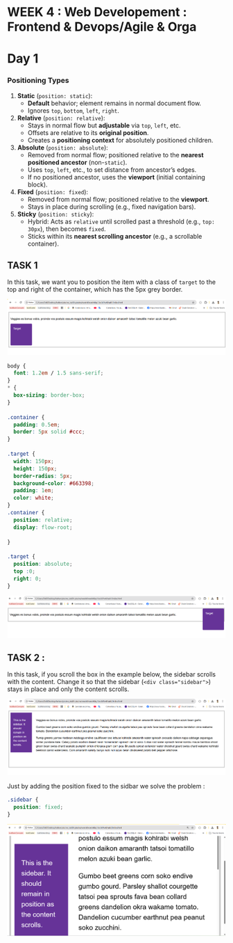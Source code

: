 # WEEK 4 : Web Developement : Frontend & Devops/Agile & Orga

# Day 1

### **Positioning Types**

1. **Static** (`position: static`):
    - **Default** behavior; element remains in normal document flow.
    - Ignores `top`, `bottom`, `left`, `right`.
2. **Relative** (`position: relative`):
    - Stays in normal flow but **adjustable** via `top`, `left`, etc.
    - Offsets are relative to its **original position**.
    - Creates a **positioning context** for absolutely positioned children.
3. **Absolute** (`position: absolute`):
    - Removed from normal flow; positioned relative to the **nearest positioned ancestor** (non-`static`).
    - Uses `top`, `left`, etc., to set distance from ancestor’s edges.
    - If no positioned ancestor, uses the **viewport** (initial containing block).
4. **Fixed** (`position: fixed`):
    - Removed from normal flow; positioned relative to the **viewport**.
    - Stays in place during scrolling (e.g., fixed navigation bars).
5. **Sticky** (`position: sticky`):
    - Hybrid: Acts as `relative` until scrolled past a threshold (e.g., `top: 30px`), then becomes `fixed`.
    - Sticks within its **nearest scrolling ancestor** (e.g., a scrollable container).

## TASK 1

In this task, we want you to position the item with a class of `target` to the top and right of the container, which has the 5px grey border.

![image.png](image.png)

```css
body {
  font: 1.2em / 1.5 sans-serif;
}
* {
  box-sizing: border-box;
}

.container {
  padding: 0.5em;
  border: 5px solid #ccc;
}

.target {
  width: 150px;
  height: 150px;
  border-radius: 5px;
  background-color: #663398;
  padding: 1em;
  color: white;
}
.container {
  position: relative;
  display: flow-root;

}

.target {
  position: absolute;
  top :0;
  right: 0;
}

```

![image.png](image%201.png)

## TASK 2 :

In this task, if you scroll the box in the example below, the sidebar scrolls with the content. Change it so that the sidebar (`<div class="sidebar">`) stays in place and only the content scrolls.

![image.png](image%202.png)

Just by adding the position fixed to the sidbar we solve the problem : 

```css
.sidebar {
  position: fixed;
}

```

![image.png](image%203.png)